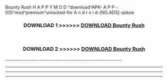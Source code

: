  Bounty Rush  H A P P Y M O D ^download^APK- A P P -IOS^mod^premium^unlocked-for A n d r o i d-[NO.ADS]-qskoe



<div align="center">

<h3>DOWNLOAD 1 >>>>>> <a href="https://en-mod.web.app/?en= Bounty Rush ">DOWNLOAD Bounty Rush  </a></h3><br>

<h3>DOWNLOAD 2 >>>>>> <a href="https://en-mod.web.app/?en= Bounty Rush ">DOWNLOAD Bounty Rush  </a></h3>

</div>
----------------------------------------------------------

----------------------------------------------------------

----------------------------------------------------------

----------------------------------------------------------



